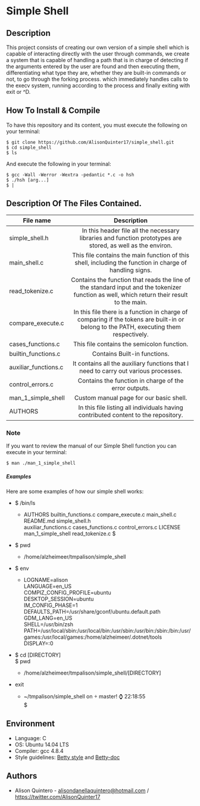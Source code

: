 # Simple Shell

## Description

This project consists of creating our own version of a simple shell which is capable of interacting directly with the user through commands, we
create a system that is capable of handling a path that is in charge
of detecting if the arguments entered by the user are found and then
executing them, differentiating what type they are, whether they are
built-in commands or not, to go through the forking process. which
immediately handles calls to the execv system, running according to
the process and finally exiting with exit or ^D.

## How To Install & Compile ##
To have this repository and its content, you must execute the following on
your terminal:
~~~
$ git clone https://github.com/AlisonQuinter17/simple_shell.git
$ cd simple_shell
$ ls
~~~

And execute the following in your terminal:
~~~
$ gcc -Wall -Werror -Wextra -pedantic *.c -o hsh
$ ./hsh [arg...]
$ |
~~~

## Description Of The Files Contained. ##

| File  name   | Description   |
| ------------- |:-------------:|
| simple_shell.h | In this header file all the necessary libraries and function prototypes are stored, as well as the environ. |
| main_shell.c      | This file contains the main function of this shell, including the function in charge of handling signs. |
| read_tokenize.c    | Contains the function that reads the line of the standard input and the tokenizer function as well, which return their result to the main. |
| compare_execute.c    | In this file there is a function in charge of comparing if the tokens are built-in or belong to the PATH, executing them respectively. |
| cases_functions.c   | This file contains the semicolon function. |
| builtin_functions.c | Contains Built-in functions. |
| auxiliar_functions.c | It contains all the auxiliary functions that I need to carry out various processes. |
| control_errors.c | Contains the function in charge of the error outputs. |
| man_1_simple_shell   | Custom manual page for our basic shell.|
| AUTHORS   | In this file listing all individuals having contributed content to the repository.|

### Note ###
If you want to review the manual of our Simple Shell function you can execute
in your terminal:
~~~
$ man ./man_1_simple_shell
~~~

##### Examples #####
Here are some examples of how our simple shell works:

- $ /bin/ls
  + AUTHORS builtin_functions.c compare_execute.c main_shell.c README.md simple_shell.h  
    auxiliar_functions.c cases_functions.c control_errors.c LICENSE man_1_simple_shell read_tokenize.c
  $

- $ pwd
  + /home/alzheimeer/tmpalison/simple_shell

- $ env
  + LOGNAME=alison  
    LANGUAGE=en_US  
    COMPIZ_CONFIG_PROFILE=ubuntu  
    DESKTOP_SESSION=ubuntu  
    IM_CONFIG_PHASE=1  
    DEFAULTS_PATH=/usr/share/gconf/ubuntu.default.path  
    GDM_LANG=en_US  
    SHELL=/usr/bin/zsh  
    PATH=/usr/local/sbin:/usr/local/bin:/usr/sbin:/usr/bin:/sbin:/bin:/usr/games:/usr/local/games:/home/alzheimeer/.dotnet/tools  
    DISPLAY=:0

- $ cd [DIRECTORY]  
  $ pwd
  + /home/alzheimeer/tmpalison/simple_shell/[DIRECTORY]

- exit
  + ~/tmpalison/simple_shell on  master! ⌚ 22:18:55  
  $

## Environment ##
* Language: C
* OS: Ubuntu 14.04 LTS
* Compiler: gcc 4.8.4
* Style guidelines: [Betty style](https://github.com/holbertonschool/Betty/wiki)
and
[Betty-doc](https://github.com/holbertonschool/Betty/blob/master/betty-doc.pl)

## Authors

- Alison Quintero - alisondanellaquintero@hotmail.com / https://twitter.com/AlisonQuinter17
